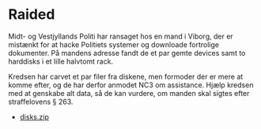 # Raided

Midt- og Vestjyllands Politi har ransaget hos en mand i Viborg, der er mistænkt for at hacke Politiets systemer og downloade fortrolige dokumenter.
På mandens adresse fandt de et par gemte devices samt to harddisks i et lille halvtomt rack.

Kredsen har carvet et par filer fra diskene, men formoder der er mere at komme efter, og de har derfor anmodet NC3 om assistance.
Hjælp kredsen med at genskabe alt data, så de kan vurdere, om manden skal sigtes efter straffelovens § 263.

- [disks.zip](src/disks.zip)
